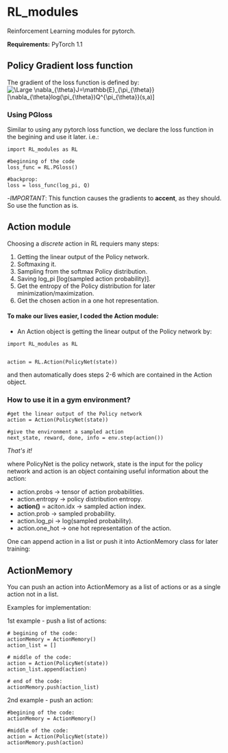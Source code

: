 # RL_modules
Reinforcement Learning modules for pytorch.

**Requirements:**
PyTorch 1.1

## Policy Gradient loss function
The gradient of the loss function is defined by:
<img src="https://latex.codecogs.com/svg.latex?\Large&space;\nabla_{\theta}J=\mathbb{E}_{\pi_{\theta}}[\nabla_{\theta}log(\pi_{\theta})Q^{\pi_{\theta}}(s,a)]" title="\Large \nabla_{\theta}J=\mathbb{E}_{\pi_{\theta}}[\nabla_{\theta}log(\pi_{\theta})Q^{\pi_{\theta}}(s,a)]" />

### Using PGloss

Similar to using any pytorch loss function, we declare the loss function in the begining and use it later. i.e.:
```
import RL_modules as RL

#beginning of the code
loss_func = RL.PGloss()

#backprop:
loss = loss_func(log_pi, Q)
```

-_IMPORTANT_: This function causes the gradients to **accent**, as they should. So use the function as is.


## Action module

Choosing a *discrete* action in RL requiers many steps:
1. Getting  the linear output of the Policy network.
2. Softmaxing it.
3. Sampling from the softmax Policy distribution.
4. Saving log_pi [log(sampled action probability)].
5. Get the entropy of the Policy distribution for later minimization/maximization.
6. Get the chosen action in a one hot representation.

#### To make our lives easier, I coded the Action module:
- An Action object is getting the linear output of the Policy network by:
```
import RL_modules as RL


action = RL.Action(PolicyNet(state))
```
and then automatically does steps 2-6 which are contained in the Action object.


### How to use it in a gym environment?
```
#get the linear output of the Policy network
action = Action(PolicyNet(state))

#give the environment a sampled action
next_state, reward, done, info = env.step(action())
```
*That's it!*

where PolicyNet is the policy network, state is the input for the policy network and
action is an object containing useful information about the action:
- action.probs -> tensor of action probabilities.
- action.entropy -> policy distribution entropy.
- **action()** = aciton.idx -> sampled action index.
- action.prob -> sampled probability.
- action.log_pi -> log(sampled probability).
- action.one_hot -> one hot representation of the action.

One can append action in a list or push it into ActionMemory class for later training:

## ActionMemory

You can push an action into ActionMemory as a list of actions or as a single action not in a list.

Examples for implementation:

1st example - push a list of actions:
```
# begining of the code:
actionMemory = ActionMemory()
action_list = []

# middle of the code:
action = Action(PolicyNet(state))
action_list.append(action)

# end of the code:
actionMemory.push(action_list)
```

2nd example - push an action:
```
#begining of the code:
actionMemory = ActionMemory()

#middle of the code:
action = Action(PolicyNet(state))
actionMemory.push(action)
```


